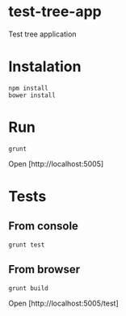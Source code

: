 # test-tree-app
Test tree application

# Instalation
```
npm install
bower install
```

# Run
```
grunt
```

Open [http://localhost:5005]

# Tests
## From console
```
grunt test
```

## From browser
```
grunt build
```

Open [http://localhost:5005/test]

